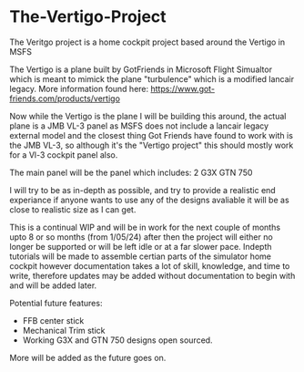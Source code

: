 # The-Vertigo-Project
The Veritgo project is a home cockpit project based around the Vertigo in MSFS

The Vertigo is a plane built by GotFriends in Microsoft Flight Simualtor which is meant to mimick the plane "turbulence" which is a modified lancair legacy.
More information found here:
https://www.got-friends.com/products/vertigo

Now while the Vertigo is the plane I will be building this around, the actual plane is a JMB VL-3 panel as MSFS does not include a lancair legacy external model and the closest thing Got Friends have found to work with is the JMB VL-3, so although it's the "Vertigo project" this should mostly work for a Vl-3 cockpit panel also.

The main panel will be the panel which includes:
2 G3X
GTN 750

I will try to be as in-depth as possible, and try to provide a realistic end experiance if anyone wants to use any of the designs avaliable it will be as close to realistic size as I can get.

This is a continual WIP and will be in work for the next couple of months upto 8 or so months (from 1/05/24) after then the project will either no longer be supported or will be left idle or at a far slower pace.
Indepth tutorials will be made to assemble certian parts of the simulator home cockpit however documentation takes a lot of skill, knowledge, and time to write, therefore updates may be added without documentation
to begin with and will be added later.


Potential future features:

- FFB center stick
- Mechanical Trim stick
- Working G3X and GTN 750 designs open sourced.

More will be added as the future goes on.
